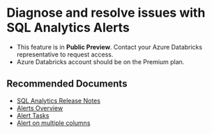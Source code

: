 <properties 
    pageTitle="Diagnose and resolve issues with SQL Analytics Alerts" 
    description="Diagnose and resolve issues with SQL Analytics Alerts" 
    service="microsoft.databricks" 
    resource="workspaces" 
    authors="lahaddad" 
    ms.author="lahaddad" 
    displayOrder="15" 
    selfHelpType="generic" 
    supportTopicIds="32784325" 
    resourceTags="" 
    productPesIds="16432" 
    cloudEnvironments="public, fairfax, usnat, ussec" 
    articleId="00a0794c-c19e-4f42-be6d-7f228b659bce" 
    ownershipId="AzureData_AzureDatabricks" 
/> 

# Diagnose and resolve issues with SQL Analytics Alerts 

* This feature is in **Public Preview**. Contact your Azure Databricks representative to request access. 
* Azure Databricks account should be on the Premium plan.

## **Recommended Documents** 

* [SQL Analytics Release Notes](https://docs.microsoft.com/azure/databricks/sql/release-notes/) 
* [Alerts Overview](https://docs.microsoft.com/azure/databricks/sql/user/alerts/) 
* [Alert Tasks](https://docs.microsoft.com/azure/databricks/sql/user/alerts/alerts) 
* [Alert on multiple columns](https://docs.microsoft.com/azure/databricks/sql/user/alerts/alert-multiple-columns) 
